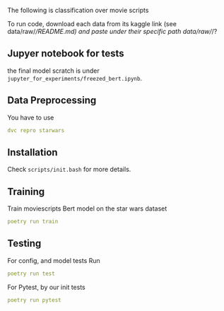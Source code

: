 The following is classification over movie scripts


To run code, download each data from its kaggle link (see data/raw/*/README.md) and paste under their specific path data/raw/*/?

## Jupyer notebook for tests

the final model scratch is under `jupyter_for_experiments/freezed_bert.ipynb`.

## Data Preprocessing

You have to use 
```yaml
dvc repro starwars
```
## Installation

Check `scripts/init.bash` for more details.

## Training

Train moviescripts Bert model on the star wars dataset
```yaml
poetry run train
```
## Testing
For config, and model tests
Run
```yaml
poetry run test
```
For Pytest, by our init tests

```yaml
poetry run pytest
```



